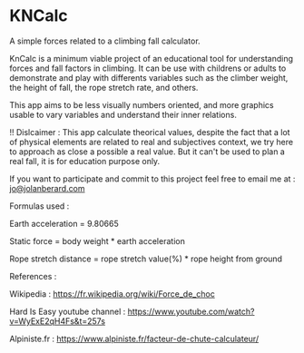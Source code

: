 # KNCalc

A simple forces related to a climbing fall calculator.

KnCalc is a minimum viable project of an educational tool for understanding forces and fall factors in climbing.
It can be use with childrens or adults to demonstrate and play with differents variables such as the climber weight, the height of fall, the rope stretch rate, and others.

This app aims to be less visually numbers oriented, and more graphics usable to vary variables and understand their inner relations.

!! Dislcaimer : This app calculate theorical values, despite the fact that a lot of physical elements are related to real and subjectives context, we try
here to approach as close a possible a real value. But it can't be used to plan a real fall, it is for education purpose only.

If you want to participate and commit to this project feel free to email me at : jo@jolanberard.com


Formulas used :

Earth acceleration = 9.80665

Static force = body weight * earth acceleration

Rope stretch distance = rope stretch value(%) * rope height from ground 


References :

Wikipedia :
https://fr.wikipedia.org/wiki/Force_de_choc

Hard Is Easy youtube channel :
https://www.youtube.com/watch?v=WyExE2qH4Fs&t=257s

Alpiniste.fr :
https://www.alpiniste.fr/facteur-de-chute-calculateur/
